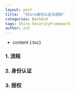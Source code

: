 ```yaml
---
layout: post
title:  "Shiro身份认证与授权"
categories: BackEnd
tags: Shiro SecurityFramework
author: zch
---
```


* content
{:toc}
### 1. 流程





### 2. 身份认证





### 3. 授权



